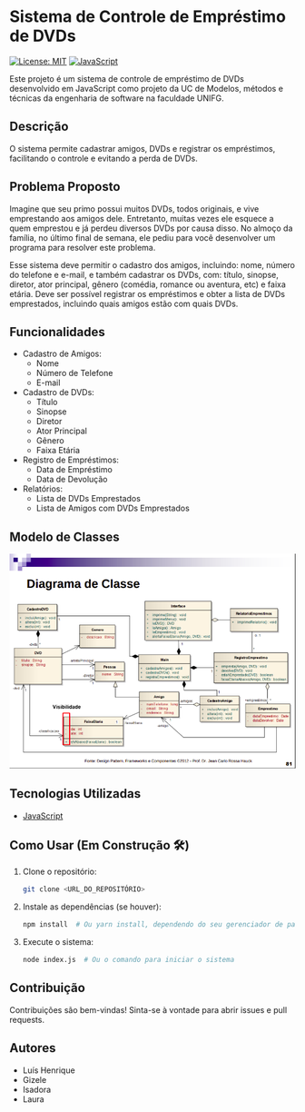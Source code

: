 # Sistema de Controle de Empréstimo de DVDs

[![License: MIT](https://img.shields.io/badge/License-MIT-yellow.svg)](https://opensource.org/licenses/MIT)
[![JavaScript](https://img.shields.io/badge/JavaScript-F7DF1E?style=flat&logo=javascript&logoColor=black)](https://developer.mozilla.org/pt-BR/docs/Web/JavaScript)

Este projeto é um sistema de controle de empréstimo de DVDs desenvolvido em JavaScript como projeto da UC de Modelos, métodos e técnicas da engenharia de software na faculdade UNIFG.

## Descrição

O sistema permite cadastrar amigos, DVDs e registrar os empréstimos, facilitando o controle e evitando a perda de DVDs.

## Problema Proposto

Imagine que seu primo possui muitos DVDs, todos originais, e vive emprestando aos amigos dele. Entretanto, muitas vezes ele esquece a quem emprestou e já perdeu diversos DVDs por causa disso. No almoço da família, no último final de semana, ele pediu para você desenvolver um programa para resolver este problema.

Esse sistema deve permitir o cadastro dos amigos, incluindo: nome, número do telefone e e-mail, e também cadastrar os DVDs, com: título, sinopse, diretor, ator principal, gênero (comédia, romance ou aventura, etc) e faixa etária. Deve ser possível registrar os empréstimos e obter a lista de DVDs emprestados, incluindo quais amigos estão com quais DVDs.

## Funcionalidades

*   Cadastro de Amigos:
    *   Nome
    *   Número de Telefone
    *   E-mail
*   Cadastro de DVDs:
    *   Título
    *   Sinopse
    *   Diretor
    *   Ator Principal
    *   Gênero
    *   Faixa Etária
*   Registro de Empréstimos:
    *   Data de Empréstimo
    *   Data de Devolução
*   Relatórios:
    *   Lista de DVDs Emprestados
    *   Lista de Amigos com DVDs Emprestados

## Modelo de Classes

![Diagrama de Classes](images/diagrama_classes.png)

## Tecnologias Utilizadas

*   [JavaScript](https://developer.mozilla.org/pt-BR/docs/Web/JavaScript)

## Como Usar (Em Construção 🛠️)

1.  Clone o repositório:

    ```bash
    git clone <URL_DO_REPOSITÓRIO>
    ```
2.  Instale as dependências (se houver):

    ```bash
    npm install  # Ou yarn install, dependendo do seu gerenciador de pacotes
    ```
3.  Execute o sistema:

    ```bash
    node index.js  # Ou o comando para iniciar o sistema
    ```

## Contribuição

Contribuições são bem-vindas! Sinta-se à vontade para abrir issues e pull requests.

## Autores

*   Luís Henrique
*   Gizele
*   Isadora
*   Laura